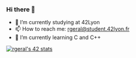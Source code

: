 ### Hi there 👋

- 🔭 I’m currently studying at 42Lyon
- 📫 How to reach me: rgeral@student.42lyon.fr
- 🌱 I’m currently learning C and C++

[![rgeral's 42 stats](https://badge42.vercel.app/api/v2/clf72f7ly00060fjp1mjyenyb/stats?cursusId=21&coalitionId=304)](https://github.com/JaeSeoKim/badge42)



<!--
**Chicanoss/Chicanoss** is a ✨ _special_ ✨ repository because its `README.md` (this file) appears on your GitHub profile.

Here are some ideas to get you started:

- 🔭 I’m currently working on ...
- 🌱 I’m currently learning ...
- 👯 I’m looking to collaborate on ...
- 🤔 I’m looking for help with ...
- 💬 Ask me about ...
- 📫 How to reach me: ...
- 😄 Pronouns: ...
- ⚡ Fun fact: ...
-->
